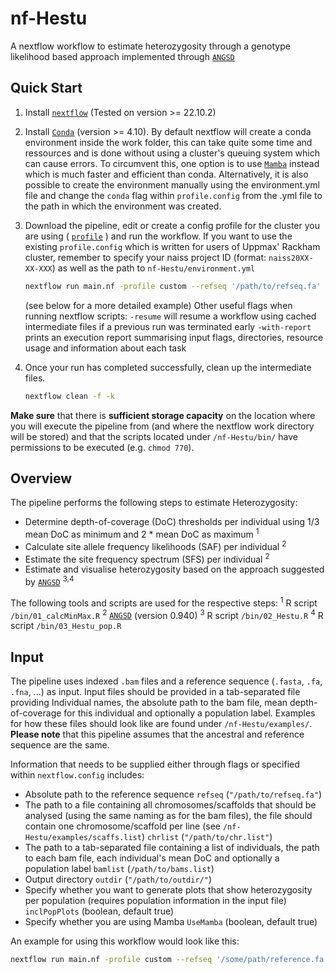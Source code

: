 # nf-Hestu
A nextflow workflow to estimate heterozygosity through a genotype likelihood based approach implemented through [`ANGSD`](https://github.com/ANGSD/angsd)

## Quick Start

1. Install [`nextflow`](https://www.nextflow.io/) (Tested on version >= 22.10.2)
2. Install [`Conda`](https://conda.io/miniconda.html) (version >= 4.10). By default nextflow will create a conda environment inside the work folder, this can take quite some time and ressources and is done without using a cluster's queuing system which can cause errors. To circumvent this, one option is to use [`Mamba`](https://github.com/mamba-org/mamba) instead which is much faster and efficient than conda. Alternatively, it is also possible to create the environment manually using the environment.yml file and change the `conda` flag within `profile.config` from the .yml file to the path in which the environment was created.
3. Download the pipeline, edit or create a config profile for the cluster you are using ( [`profile`]( https://www.nextflow.io/docs/latest/config.html#config-profiles) ) and run the workflow. If you want to use the existing `profile.config` which is written for users of Uppmax' Rackham cluster, remember to specify your naiss project ID (format: `naiss20XX-XX-XXX`) as well as the path to `nf-Hestu/environment.yml`

    ```bash
    nextflow run main.nf -profile custom --refseq '/path/to/refseq.fa' --chrlist '/path/to/chr.list' --bamlist '/path/to/bams.list' --outdir '/path/to/outdir/'
    ```
   (see below for a more detailed example)
   Other useful flags when running nextflow scripts:
   `-resume` will resume a workflow using cached intermediate files if a previous run was terminated early
   `-with-report` prints an execution report summarising input flags, directories, resource usage and information about each task
4. Once your run has completed successfully, clean up the intermediate files.

    ```bash
    nextflow clean -f -k
    ```
**Make sure** that there is **sufficient storage capacity** on the location where you will execute the pipeline from (and where the nextflow work directory will be stored) and that the scripts located under `/nf-Hestu/bin/` have permissions to be executed (e.g. `chmod 770`).

## Overview

The pipeline performs the following steps to estimate Heterozygosity:

* Determine depth-of-coverage (DoC) thresholds per individual using 1/3 mean DoC as minimum and 2 * mean DoC as maximum <sup>1</sup>
* Calculate site allele frequency likelihoods (SAF) per individual <sup>2</sup>
* Estimate the site frequency spectrum (SFS) per individual <sup>2</sup>
* Estimate and visualise heterozygosity based on the approach suggested by [`ANGSD`](https://popgen.dk/angsd/index.php/Heterozygosity) <sup>3,4</sup>

The following tools and scripts are used for the respective steps:
<sup>1</sup> R script `/bin/01_calcMinMax.R`
<sup>2</sup> [`ANGSD`](https://github.com/ANGSD/angsd) (version 0.940)
<sup>3</sup> R script `/bin/02_Hestu.R`
<sup>4</sup> R script `/bin/03_Hestu_pop.R`

## Input

The pipeline uses indexed `.bam` files and a reference sequence (`.fasta`, `.fa`, `.fna`, ...) as input.
Input files should be provided in a tab-separated file providing Individual names, the absolute path to the bam file, mean depth-of-coverage for this individual and optionally a population label. Examples for how these files should look like are found under `/nf-Hestu/examples/`. **Please note** that this pipeline assumes that the ancestral and reference sequence are the same.

Information that needs to be supplied either through flags or specified within `nextflow.config` includes:
* Absolute path to the reference sequence `refseq` (`"/path/to/refseq.fa"`)
* The path to a file containing all chromosomes/scaffolds that should be analysed (using the same naming as for the bam files), the file should contain one chromosome/scaffold per line (see `/nf-Hestu/examples/scaffs.list`) `chrlist` (`"/path/to/chr.list"`)
* The path to a tab-separated file containing a list of individuals, the path to each bam file, each individual's mean DoC and optionally a population label `bamlist` (`/path/to/bams.list`)
* Output directory `outdir` (`"/path/to/outdir/"`)
* Specify whether you want to generate plots that show heterozygosity per population (requires population information in the input file) `inclPopPlots` (boolean, default true)
* Specify whether you are using Mamba `UseMamba` (boolean, default true)

An example for using this workflow would look like this:
```bash
nextflow run main.nf -profile custom --refseq '/some/path/reference.fa' --chrlist '/some/path/chrs.list' --bamlist '/some/path/bams_pop.list' --outdir '/some/path/output/' -resume -with-report nf-Hestu_run1.html
```
